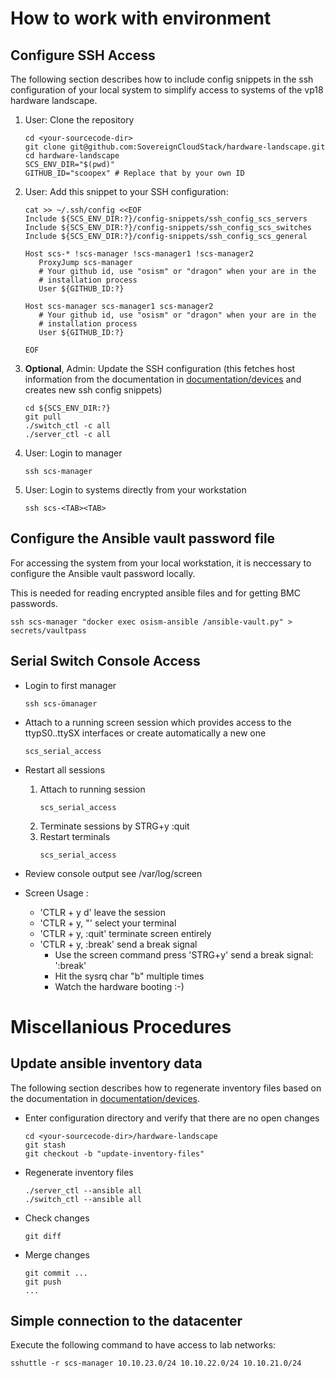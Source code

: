 # How to work with environment

## Configure SSH Access

The following section describes how to include config snippets in the ssh configuration
of your local system to simplify access to systems of the vp18 hardware landscape.

1. User: Clone the repository
   ```
   cd <your-sourcecode-dir>
   git clone git@github.com:SovereignCloudStack/hardware-landscape.git
   cd hardware-landscape
   SCS_ENV_DIR="$(pwd)"
   GITHUB_ID="scoopex" # Replace that by your own ID
   ```
2. User: Add this snippet to your SSH configuration:
   ```
   cat >> ~/.ssh/config <<EOF
   Include ${SCS_ENV_DIR:?}/config-snippets/ssh_config_scs_servers
   Include ${SCS_ENV_DIR:?}/config-snippets/ssh_config_scs_switches
   Include ${SCS_ENV_DIR:?}/config-snippets/ssh_config_scs_general

   Host scs-* !scs-manager !scs-manager1 !scs-manager2
      ProxyJump scs-manager
      # Your github id, use "osism" or "dragon" when your are in the
      # installation process
      User ${GITHUB_ID:?}

   Host scs-manager scs-manager1 scs-manager2
      # Your github id, use "osism" or "dragon" when your are in the
      # installation process
      User ${GITHUB_ID:?}

   EOF

   ```
3. **Optional**, Admin: Update the SSH configuration
   (this fetches host information from the documentation in [documentation/devices](./devices) and creates new ssh config snippets)
   ```
   cd ${SCS_ENV_DIR:?}
   git pull
   ./switch_ctl -c all
   ./server_ctl -c all
   ```
4. User: Login to manager
   ```
   ssh scs-manager
   ```
5. User: Login to systems directly from your workstation
   ```
   ssh scs-<TAB><TAB>
   ```

## Configure the Ansible vault password file

For accessing the system from your local workstation, it is neccessary to configure the Ansible vault password locally.

This is needed for reading encrypted ansible files and for getting BMC passwords.

```
ssh scs-manager "docker exec osism-ansible /ansible-vault.py" > secrets/vaultpass
```

## Serial Switch Console Access

* Login to first manager
  ```
  ssh scs-ömanager
  ```
* Attach to a running screen session which provides access to the ttypS0..ttySX interfaces
  or create automatically a new one
  ```
  scs_serial_access
  ```
* Restart all sessions
  1. Attach to running session
     ```
     scs_serial_access
     ```
  2. Terminate sessions by STRG+y :quit
  3. Restart terminals
     ```
     scs_serial_access
     ```
* Review console output
  see /var/log/screen

* Screen Usage :
  - 'CTLR + y d'
     leave the session
  - 'CTLR + y, "'
     select your terminal
  - 'CTLR + y, :quit' 
     terminate screen entirely
  - 'CTLR + y, :break' 
     send a break signal
      - Use the screen command 
         press 'STRG+y' 
         send a break signal: ':break<ENTER>'
      - Hit the sysrq char "b" multiple times
      - Watch the hardware booting :-)


# Miscellanious Procedures

## Update ansible inventory data

The following section describes how to regenerate  inventory files 
based on the documentation in [documentation/devices](./devices).

* Enter configuration directory and verify that there are no open changes
  ```
  cd <your-sourcecode-dir>/hardware-landscape
  git stash
  git checkout -b "update-inventory-files"
  ```
* Regenerate inventory files
  ```
  ./server_ctl --ansible all
  ./switch_ctl --ansible all
  ```
* Check changes
  ```
  git diff
  ```
* Merge changes
  ```
  git commit ...
  git push
  ...
  ```


## Simple connection to the datacenter

Execute the following command to have access to lab networks:
```
sshuttle -r scs-manager 10.10.23.0/24 10.10.22.0/24 10.10.21.0/24
```

